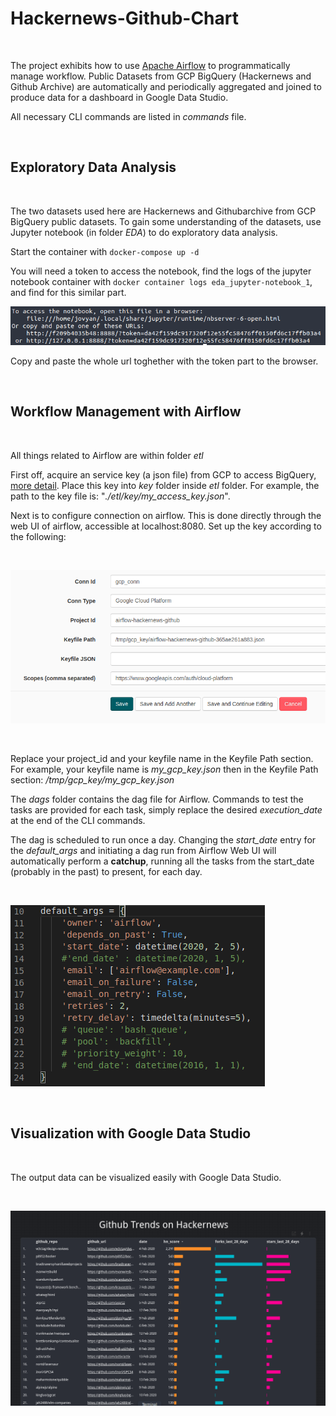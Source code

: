 # Hackernews-Github-Chart
<br/>

The project exhibits how to use [Apache Airflow](https://airflow.apache.org/) to programmatically manage workflow. Public Datasets from GCP BigQuery (Hackernews and Github Archive) are automatically and periodically aggregated and joined to produce data for a dashboard in Google Data Studio.

All necessary CLI commands are listed in *commands* file.

<br/>

## Exploratory Data Analysis

<br/>

The two datasets used here are Hackernews and Githubarchive from GCP BigQuery public datasets. To gain some understanding of the datasets, use Jupyter notebook (in folder *EDA*) to do exploratory data analysis.

Start the container with `docker-compose up -d`

You will need a token to access the notebook, find the logs of the jupyter notebook container with `docker container logs eda_jupyter-notebook_1`, and find for this similar part.


![Access Token](https://github.com/hungnguyen10897/Hackernews-Github-Chart/blob/master/Images/access-token-jn.png)

Copy and paste the whole url toghether with the token part to the browser.

<br/>

## Workflow Management with Airflow

<br/>

All things related to Airflow are within folder *etl*

First off, acquire an service key (a json file) from GCP to access BigQuery, [more detail](https://cloud.google.com/iam/docs/creating-managing-service-account-keys#iam-service-account-keys-create-console). Place this key into *key* folder inside *etl* folder. For example, the path to the key file is: "*./etl/key/my_access_key.json*".

Next is to configure connection on airflow. This is done directly through the web UI of airflow, accessible at localhost:8080. Set up the key according to the following:

<br/>

![GCP](https://github.com/hungnguyen10897/Hackernews-Github-Chart/blob/master/Images/AirflowConnection.png)

<br/>

Replace your project_id and your keyfile name in the Keyfile Path section. For example, your keyfile name is *my_gcp_key.json* then in the Keyfile Path section: */tmp/gcp_key/my_gcp_key.json*

The *dags* folder contains the dag file for Airflow. Commands to test the tasks are provided for each task, simply replace the desired *execution_date* at the end of the CLI commands.

The dag is scheduled to run once a day. Changing the *start_date* entry for the *default_args* and initiating a dag run from Airflow Web UI will automatically perform a **catchup**, running all the tasks from the start_date (probably in the past) to present, for each day.

<br/>

![default arguments](https://github.com/hungnguyen10897/Hackernews-Github-Chart/blob/master/Images/task_arguments.png)

<br/>

## Visualization with Google Data Studio

<br/>

The output data can be visualized easily with Google Data Studio.

<br/>

![Visualizing the data](https://github.com/hungnguyen10897/Hackernews-Github-Chart/blob/master/Images/report_dashboard.png)

<br/>
